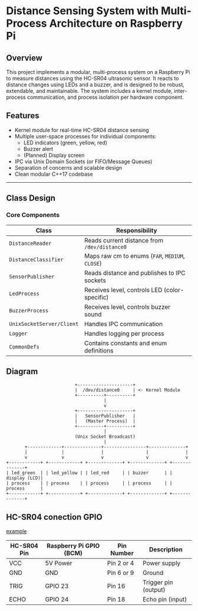 # Distance Sensing System with Multi-Process Architecture on Raspberry Pi

## Overview
This project implements a modular, multi-process system on a Raspberry Pi to measure distances using the HC-SR04 ultrasonic sensor. It reacts to distance changes using LEDs and a buzzer, and is designed to be robust, extendable, and maintainable. The system includes a kernel module, inter-process communication, and process isolation per hardware component.

## Features
- Kernel module for real-time HC-SR04 distance sensing
- Multiple user-space processes for individual components:
  - LED indicators (green, yellow, red)
  - Buzzer alert
  - (Planned) Display screen
- IPC via Unix Domain Sockets (or FIFO/Message Queues)
- Separation of concerns and scalable design
- Clean modular C++17 codebase

---

## Class Design

### Core Components
| Class | Responsibility |
|-------|----------------|
| `DistanceReader` | Reads current distance from `/dev/distance0` |
| `DistanceClassifier` | Maps raw cm to enums (`FAR`, `MEDIUM`, `CLOSE`) |
| `SensorPublisher` | Reads distance and publishes to IPC sockets |
| `LedProcess` | Receives level, controls LED (color-specific) |
| `BuzzerProcess` | Receives level, controls buzzer sound |
| `UnixSocketServer/Client` | Handles IPC communication |
| `Logger` | Handles logging per process |
| `CommonDefs` | Contains constants and enum definitions |


## Diagram

```
                          +---------------------+
                          |  /dev/distance0     | <- Kernel Module
                          +----------+----------+
                                     |
                                     v
                          +---------------------+
                          |   SensorPublisher   |
                          |   (Master Process)  |
                          +----------+----------+
                                     |
                          (Unix Socket Broadcast)
                                     |
       +-------------+--------------+----------------+--------------+
       |             |              |                |              |
       v             v              v                v              v
+------------+ +------------+ +-------------+ +-------------+ +--------------+
| led_green  | | led_yellow | | led_red     | | buzzer      | | display (LCD)|
| process    | | process    | | process     | | process     | | process      |
+------------+ +------------+ +-------------+ +-------------+ +--------------+

```



## HC-SR04 conection GPIO 
[example](https://pimylifeup.com/raspberry-pi-distance-sensor/)

| HC-SR04 Pin | Raspberry Pi GPIO (BCM) | Pin Number  | Description          |
|-------------|--------------------------|------------|----------------------|
| VCC         | 5V Power                 | Pin 2 or 4 | Power supply         |
| GND         | GND                      | Pin 6 or 9 | Ground               |
| TRIG        | GPIO 23                  | Pin 16     | Trigger pin (output) |
| ECHO        | GPIO 24                  | Pin 18     | Echo pin (input)     |
